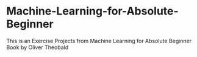 # Machine-Learning-for-Absolute-Beginner
This is an Exercise Projects from Machine Learning for Absolute Beginner Book by Oliver Theobald
